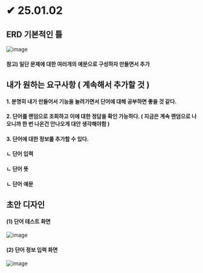 # ✔ 25.01.02
## ERD 기본적인 틀 
![image](https://github.com/user-attachments/assets/3f056e51-53ba-4974-bfba-6525157ae176)

#### 참고) 일단 문제에 대한 여러개의 예문으로 구성하자 만들면서 추가

## 내가 원하는 요구사항 ( 계속해서 추가할 것 )
#### 1. 분명히 내가 만들어서 기능을 늘려가면서 단어에 대해 공부하면 좋을 것 같다.
#### 2. 단어를 랜덤으로 조회하고 이에 대한 정답을 확인 가능하다. ( 지금은 계속 랜덤으로 나오니까 한 번 나온건 안나오게 대안 생각해야함 )
#### 3. 단어에 대한 정보를 추가할 수 있다.
####    ㄴ 단어 입력 
####    ㄴ 단어 뜻
####    ㄴ 단어 예문

## 초안 디자인
#### (1) 단어 테스트 화면
![image](https://github.com/user-attachments/assets/203035e8-0e45-4059-8db3-e953dd560da1)
#### (2) 단어 정보 입력 화면
![image](https://github.com/user-attachments/assets/3ed21838-75e6-4209-9f79-1ac833283318)


